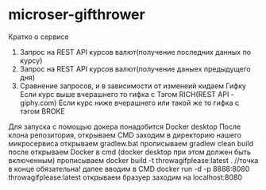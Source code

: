 # microser-gifthrower

Кратко о сервисе
1. Запрос на REST API курсов валют(получение последних данных по курсу)
2. Запрос на REST API курсов валют(получение даныех предыдущего дня)
3. Сравнение запросов, и в зависимости от изменеий кидаем Гифку
Если курс выше вчерашнего то гифка с Тэгом RICH(REST API - giphy.com) 
Если курс ниже вчерашнего или такой же то гифка с тэгом BROKE


Для запуска с помощью докера понадобится Docker desktop
После клона репозитория, открываем CMD заходим в директорию нашего микросервиса
открываем gradlew.bat
прописываем gradlew clean build 
после открываем Docker в cmd (docker desktop при этом должен быть включенным)
прописываем docker build -t throwagifplease:latest .  //точка в конце обязательна! 
далее вводим в CMD docker run -d -p 8888:8080 throwagifplease:latest
открываем бразуер заходим на localhost:8080
